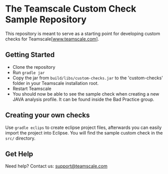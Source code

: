 The Teamscale Custom Check Sample Repository
============================================

This repository is meant to serve as a starting point for developing custom checks for Teamscale[www.teamscale.com].

Getting Started
---------------
- Clone the repository
- Run ```gradle jar```
- Copy the jar from ```build/libs/custom-checks.jar``` to the 'custom-checks' folder in your Teamscale installation root.
- Restart Teamscale
- You should now be able to see the sample check when creating a new JAVA analysis profile. It can be found inside the Bad Practice group.

Creating your own checks
------------------------
Use ```gradle eclips``` to create eclipse project files, afterwards you can easily import the project into Eclipse. You will find the sample custom check in the ```src/``` directory.

Get Help
--------
Need help? Contact us: support@teamscale.com
